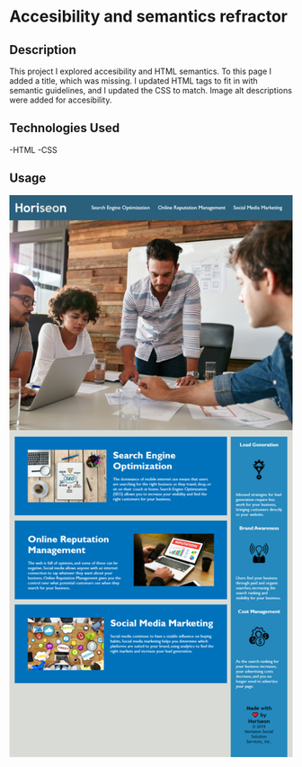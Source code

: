 # Accesibility and semantics refractor


## Description
This project I explored accesibility and HTML semantics. To this page I added a title, which was missing. I updated HTML tags to fit in with semantic guidelines, and I updated the CSS to match. Image alt descriptions were added for accesibility.

## Technologies Used

-HTML
-CSS


## Usage

![Screenshot of Horiseon Website](/assets/images/screeshot.png?raw=true)